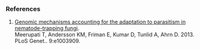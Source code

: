 ### References

1.  [Genomic mechanisms accounting for the adaptation to parasitism in
    nematode-trapping
    fungi](http://europepmc.org/abstract/MED/24244185).\
    Meerupati T, Andersson KM, Friman E, Kumar D, Tunlid A, Ahrn D.
    2013. PLoS Genet.. 9:e1003909.
